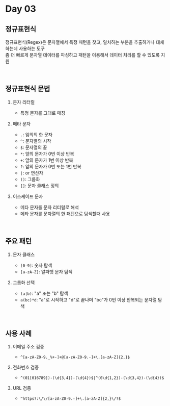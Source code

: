 # Day 03

## 정규표현식  
정규표현식(Regex)은 문자열에서 특정 패턴을 찾고, 일치하는 부분을 추출하거나 대체하는데 사용하는 도구  
좀 더 빠르게 문자열 데이터를 파싱하고 패턴을 이용해서 데이터 처리를 할 수 있도록 지원  

<br>

## 정규표현식 문법  
1. 문자 리터럴  
    * 특정 문자를 그대로 매칭  

2. 메타 문자  
    * `.`: 임의의 한 문자  
    * `^`: 문자열의 시작  
    * `$`: 문자열의 끝  
    * `*`: 앞의 문자가 0번 이상 반복  
    * `+`: 앞의 문자가 1번 이상 반복  
    * `?`: 앞의 문자가 0번 또는 1번 반복  
    * `|`: or 연산자  
    * `()`: 그룹화  
    * `[]`: 문자 클래스 정의  

3. 이스케이프 문자  
    * 메타 문자를 문자 리터럴로 해석  
    * 메타 문자를 문자열의 한 패턴으로 탐색할때 사용  

<br>

## 주요 패턴  
1. 문자 클래스  
    * `[0-9]`: 숫자 탐색  
    * `[a-zA-Z]`: 알파벳 문자 탐색  

2. 그룹화 선택  
    * `(a|b)`: "a" 또는 "b" 탐색  
    * `a(bc)*d`: "a"로 시작하고 "d"로 끝나며 "bc"가 0번 이상 반복되는 문자열 탐색  

<br>

## 사용 사례  
1. 이메일 주소 검증
    * `^[a-zA-Z0-9._%+-]+@[a-zA-Z0-9.-]+\.[a-zA-Z]{2,}$`  

2. 전화번호 검증
    * `^(01[016789])-(\d{3,4})-(\d{4})$|^(0\d{1,2})-(\d{3,4})-(\d{4})$`  

3. URL 검증
    * `^https?:\/\/[a-zA-Z0-9.-]+\.[a-zA-Z]{2,}\/?$`  

<br>
